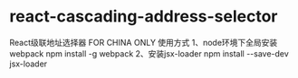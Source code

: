 # react-cascading-address-selector
React级联地址选择器 FOR CHINA ONLY
使用方式
1、node环境下全局安装webpack
npm install -g webpack
2、安装jsx-loader
npm install --save-dev jsx-loader
